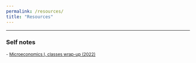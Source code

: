 ```yaml
---
permalink: /resources/
title: "Resources"
---
```


------

### Self notes
<small>- <ins><a href="/files/wrapup_microeconomics-i.pdf" style="text-decoration:none;">Microeconomics I, classes wrap-up (2022)</a></ins></small>
